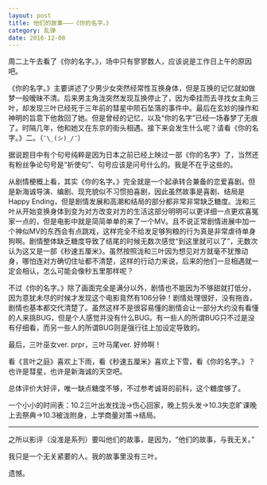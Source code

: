 ```yaml
---
layout: post
title: 他们的故事———《你的名字。》
category: 乱弹
date: 2016-12-08
---
```


周二上午去看了《你的名字。》，场中只有寥寥数人，应该说是工作日上午的原因吧。

《你的名字。》主要讲述了少男少女突然经常性互换身体，但是互换的记忆就如做梦一般暧昧不清。后来男主角泷突然发现互换停止了，因为牵挂而去寻找女主角三叶，却发现三叶已经死于三年前的彗星中陨石坠落的事件中。最后在玄妙的操作和神明的旨意下他救回了她。但是曾经的记忆，以及“你的名字”已经一场春梦了无痕了。时隔几年，他和她又在东京的街头相遇。接下来会发生什么呢？请看《你的名字。》二。（`¯\_(シ)_/¯`）

据说题目中有个句号纯粹是因为日本之前已经上映过一部《你的名字》了，当然还有粉丝争论句号是“祈使句”、句号应该是问号什么的。我是不在乎这些的。

从剧情梗概上看，其实《你的名字。》完全就是一个起承转合兼备的恋爱喜剧。但是新海诚导演、编剧、现充貌似不习惯拍喜剧，因此虽然故事是喜剧、结局是Happy Ending，但是剧情发展和高潮和结局的部分都非常非常缺乏糖度。泷和三叶从开始变换身体到变为对方改变对方的生活这部分明明可以更详细一点更欢喜冤家一点的，但是电影中就是简简单单的来了一个MV。且不说正常剧情进展中加一个神似MV的东西会有点跳戏，这样完全不给发足够狗粮的行为真是非常虐待单身狗啊。剧情整体缺乏糖度导致了结尾的时候无数次感觉“到这里就可以了”，无数次认为这又是一部《秒速五厘米》。虽然按照泷和三叶因为想见对方就毫不犹豫动身，哪怕连对方确切住址都不清楚，这样的行动力来说，后来的他们一旦相遇就一定会相认，怎么可能会像秒五里那样呢？

不过《你的名字。》除了画面完全是满分以外，剧情也不能因为不够甜就打低分，因为意犹未尽的时候才发现这个电影竟然有106分钟！剧情处理很好，没有拖沓，剧情也基本都交代清楚了。虽然这样不是很容易懂的剧情会让一部分大约没有看懂的人来挑BUG，但是个人感觉并没有什么BUG。有一些人的所谓BUG只不过是没有仔细看，而另一些人的所谓BUG则是强行往上加设定导致的。

最后，三叶巫女ver. prpr，三叶马尾ver. 好帅啊！

看《言叶之庭》喜欢上下雨，看《秒速五厘米》喜欢上下雪，看《你的名字。》？也许是彗星，也许是新海诚的天空吧。

总体评价大好评，唯一缺点糖度不够，不过参考诚哥的前科，这个糖度够了。

一个小小的时间表：10.2三叶出发找泷->伤心回家，晚上剪头发->10.3失恋旷课晚上去祭典->10.3被泷附身，上学商量对策->结局。

---
之所以影评（没准是系列）要叫他们的故事，是因为，“他们的故事，与我无关。”

我只是一个无关紧要的人。我的故事里没有三叶。

遗憾。
